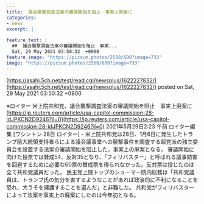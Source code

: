 ```yaml
---
title:  議会襲撃調査法案の審議開始を阻止　事実上廃案に  
categories:
- news
excerpt: |
  
feature_text: |
  ##  議会襲撃調査法案の審議開始を阻止　事実...
  Sat, 29 May 2021 03:50:32  +0900
feature_image: "https://picsum.photos/2560/600?image=733"
image: "https://picsum.photos/2560/600?image=733"
---
```


[https://asahi.5ch.net/test/read.cgi/newsplus/1622227832/](https://asahi.5ch.net/test/read.cgi/newsplus/1622227832/)
posted on Sat, 29 May 2021 03:50:32  +0900

<!--more-->

※ロイター 米上院共和党、議会襲撃調査法案の審議開始を阻止　事実上廃案に [https://jp.reuters.com/article/usa-capitol-commission-28-idJPKCN2D9246?il=0](https://jp.reuters.com/article/usa-capitol-commission-28-idJPKCN2D9246?il=0) 2021年5月29日2:23 午前 ロイター編集 [ワシントン 28日 ロイター] - 米上院共和党は28日、1月6日に発生したトランプ前大統領支持者らによる議会議事堂への襲撃事件を調査する超党派の独立委員会を設置する法案の審議開始を阻止した。事実上の廃案となる。 審議開始に向けた投票では賛成54、反対35となり、「フィリバスター」と呼ばれる議事妨害を回避するために必要な60票の賛成票を得られなかった。反対票は投じたのは全て共和党議員だった。 民主党上院トップのシューマー院内総務は「共和党議員は、トランプ氏の気分を害するようなことがあれば政治的に不利になることを恐れ、大うそを擁護することを選んだ」と非難した。 共和党がフィリバスターによって法案を事実上の廃案にしたのは今年初となる。

